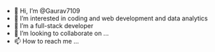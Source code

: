- 👋 Hi, I’m @Gaurav7109
- 👀 I’m interested in coding and web development and data analytics
- 🌱 I’m a full-stack developer
- 💞️ I’m looking to collaborate on ...
- 📫 How to reach me ...

<!---
Gaurav7109/Gaurav7109 is a ✨ special ✨ repository because its `README.md` (this file) appears on your GitHub profile.
You can click the Preview link to take a look at your changes.
--->
